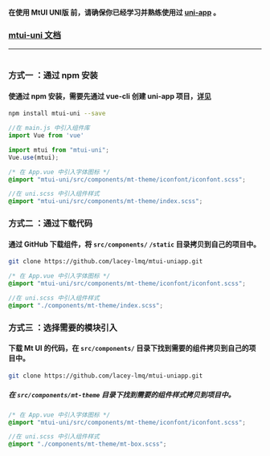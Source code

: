 #### 在使用 MtUI UNI版 前，请确保你已经学习并熟练使用过 [uni-app](https://uniapp.dcloud.io/) 。

### [mtui-uni 文档](https://static-ab398308-a8d9-41bf-9e5e-0129499ef255.bspapp.com/#/)
***

#
### 方式一 ：通过 npm 安装

#### 使通过 npm 安装，需要先通过 vue-cli 创建 uni-app 项目，[详见](https://uniapp.dcloud.io/quickstart-cli)

```bash
npm install mtui-uni --save
```

```javascript
//在 main.js 中引入组件库
import Vue from 'vue'

import mtui from "mtui-uni";
Vue.use(mtui);
```

```css
/* 在 App.vue 中引入字体图标 */
@import "mtui-uni/src/components/mt-theme/iconfont/iconfont.scss";
```

```scss
//在 uni.scss 中引入组件样式
@import "mtui-uni/src/components/mt-theme/index.scss";
```


### 方式二 ：通过下载代码

#### 通过 GitHub 下载组件，将 `src/components/` `/static` 目录拷贝到自己的项目中。

```bash
git clone https://github.com/lacey-lmq/mtui-uniapp.git
```

```css
/* 在 App.vue 中引入字体图标 */
@import "mtui-uni/src/components/mt-theme/iconfont/iconfont.scss";
```

```scss
//在 uni.scss 中引入组件样式
@import "./components/mt-theme/index.scss";
```


### 方式三 ：选择需要的模块引入
#### 下载 Mt UI 的代码，在 `src/components/` 目录下找到需要的组件拷贝到自己的项目中。

```bash
git clone https://github.com/lacey-lmq/mtui-uniapp.git
```

##### 在 `src/components/mt-theme` 目录下找到需要的组件样式拷贝到项目中。 

```css
/* 在 App.vue 中引入字体图标 */
@import "mtui-uni/src/components/mt-theme/iconfont/iconfont.scss";
```

```scss
//在 uni.scss 中引入组件样式
@import "./components/mt-theme/mt-box.scss";
```
